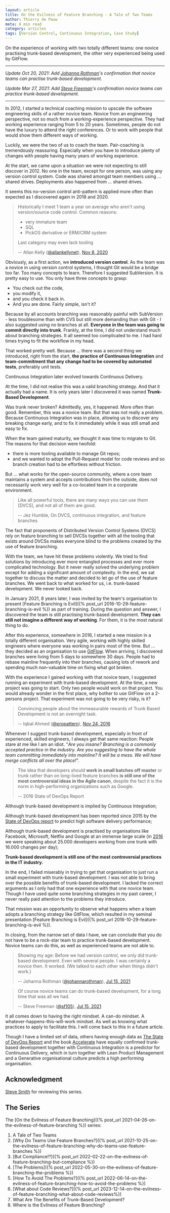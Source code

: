 ```yaml
---
layout: article
title: On the Evilness of Feature Branching - A Tale of Two Teams
author: Thierry de Pauw
meta: 6 min read
category: articles
tags: [Version Control, Continuous Integration, Case Study]
---
```


On the experience of working with two totally different teams: one novice
practising trunk-based development, the other very experienced being used by
GitFlow.

---

*Update Oct 20, 2021: Add [Johanna Rothman](https://twitter.com/johannarothman)'s
confirmation that novice teams can practise trunk-based development.*

*Update Mar 27, 2021: Add [Steve Freeman](https://twitter.com/sf105)'s confirmation novice teams can practice trunk-based development.*

---

In 2012, I started a technical coaching mission to upscale the software
engineering skills of a rather novice team. Novice from an engineering
perspective, not so much from a working-experience perspective. They had
working experience ranging from 5 to 20 years. Sometimes, people do not have the
luxury to attend the right conferences. Or to work with people that would show
them different ways of working.

Luckily, we were the two of us to coach the team. Pair-coaching is tremendously
reassuring. Especially when you have to introduce plenty of changes with people
having many years of working experience.

At the start, we came upon a situation we were not expecting to still discover
in 2012. No one in the team, except for one person, was using any version
control system. Code was shared amongst team members using ... shared
drives. Deployments also happened from ... shared drives.

It seems this no-version control anti-pattern is applied more often than
expected as I discovered again in 2018 and 2020.

> Historically I meet 1 team a year on average who aren't using version/source
> code control. Common reasons:
>
> - very immature team
> - SQL
> - PickOS derivative or ERM/CRM system
>
> Last category may even lack tooling
>
> -- Allan Kelly ([@allankellynet](https://twitter.com/allankellynet)), [Nov 8, 2020](https://twitter.com/allankellynet/status/1325491840146149377)

Obviously, as a first action, we **introduced version control**. As the
team was a novice in using version control systems, I thought Git would be a
bridge too far. Too many concepts to learn. Therefore I suggested SubVersion. It
is pretty easy to use. You only have three concepts to grasp:

- You check out the code,
- you modify it,
- and you check it back in.
- And you are done. Fairly simple, isn't it?

Because by all accounts branching was reasonably painful with SubVersion - less
troublesome than with CVS but still more demanding than with Git - I also
suggested using no branches at all. **Everyone in the team was going to commit
directly into trunk**. Frankly, at the time, I did not understand much
about branching strategies. It all seemed too complicated to me. I had hard
times trying to fit the workflow in my head.

That worked pretty well. Because ... there was a second thing we introduced,
right from the start, **the practice of Continuous Integration** and
**team-commitment that any change had to be covered by automated tests**,
preferably unit tests.

Continuous Integration later evolved towards Continuous Delivery.

At the time, I did not realise this was a valid branching strategy. And
that it actually had a name. It is only years later I discovered it was named
**Trunk-Based Development**.

Was trunk never broken? Admittedly, yes, it happened. More often than good.
Remember, this was a novice team. But that was not really a problem. Because
Continuous Integration was in place, allowing us to discover any breaking change
early, and to fix it immediately while it was still small and easy to
fix.

When the team gained maturity, we thought it was time to migrate to Git. The
reasons for that decision were twofold:

- there is more tooling available to manage Git repos;
- and we wanted to adopt the Pull-Request model for code reviews and so branch
  creation had to be effortless without friction.

But ... what works for the open-source community, where a core team maintains
a system and accepts contributions from the outside, does not necessarily work
very well for a co-located team in a corporate environment.

> Like all powerful tools, there are many ways you can use them [DVCS], and not
> all of them are good.
>
> -- Jez Humble, On DVCS, continuous integration, and feature branches

The fact that proponents of Distributed Version Control Systems (DVCS) rely on
feature branching to sell DVCSs together with all the tooling that exists around
DVCSs makes everyone blind to the problems created by the use of feature
branching.

With the team, we have hit these problems violently. We tried to find
solutions by introducing ever more entangled processes and ever more complicated
technology. But it never really solved the underlying problem except for adding
a significant amount of complexity. In the end, we sat together to discuss the
matter and decided to let go of the use of feature branches. We went back to
what worked for us, i.e. trunk-based development. We never looked back.

In January 2021, 8 years later, I was invited by the team's organisation to
present [Feature Branching is Evil]({% post_url 2016-10-29-feature-branching-is-evil %})
as part of training. During the question and answer, I discovered the team is
still practising trunk-based development. **They can still not imagine a
different way of working**. For them, it is the most natural thing to do.

After this experience, somewhere in 2016, I started a new mission in a totally
different organisation. Very agile, working with highly skilled engineers where
everyone was working in pairs most of the time. But ... they decided as an
organisation to use [GitFlow](https://nvie.com/posts/a-successful-git-branching-model/).
When arriving, I discovered branches were living from 5 days to somewhere 30
days. People had to rebase mainline frequently into their branches, causing lots
of rework and spending much non-valuable time on fixing what got broken.

With the experience I gained working with that novice team, I suggested
running an experiment with trunk-based development. At the time, a new project
was going to start. Only two people would work on that project. You would
already wonder in the first place, why bother to use GitFlow on a 2-persons
project. That experiment was not going to be very risky, is it?

> Convincing people about the immeasurable rewards of Trunk Based Development is
> not an overnight task.
>
> -- Iqbal Ahmed ([@propattern](https://twitter.com/propattern)), [Nov 24, 2016](https://twitter.com/propattern/status/801803007461650433)

Whenever I suggest trunk-based development, especially in front of experienced,
skilled engineers, I always get that same reaction: People stare at me like I
am an idiot. "*Are you insane? Branching is a commonly accepted
practice in the industry. Are you suggesting to have the whole team committing
immediately into mainline? It will be a mess. We will have merge conflicts
all over the place!*".

> The idea that developers should **work in small batches off master** or trunk
> rather than on long-lived feature branches **is still one of the most
> controversial ideas in the Agile canon**, despite the fact it is the norm in
> high-performing organizations such as Google.
>
> -- 2016 State of DevOps Report

Although trunk-based development is implied by Continuous Integration;

Although trunk-based development has been reported since 2015 by the [State of DevOps
report](https://services.google.com/fh/files/misc/state-of-devops-2015.pdf)
to predict high software delivery performance;

Although trunk-based development is practised by organisations like Facebook,
Microsoft, Netflix and Google at an immense large scale (in [2016](https://dl.acm.org/doi/pdf/10.1145/2854146)
we were speaking about 25.000 developers working from one trunk with 16.000
changes per day);

**Trunk-based development is still one of the most controversial practices in the
IT industry.**

In the end, I failed miserably in trying to get that organisation to just run a
small experiment with trunk-based development. I was not able to bring over the
possible benefits of trunk-based development. I lacked the correct arguments as
I only had that one experience with that one novice team. Though I have used
quite some branching strategies in my past career, I never really paid attention
to the problems they introduce.

That mission was an opportunity to observe what happens when a team adopts a
branching strategy like GitFlow, which resulted in my seminal presentation
[Feature Branching is Evil]({% post_url 2016-10-29-feature-branching-is-evil %}).

In closing, from the narrow set of data I have, we can conclude that you do not
have to be a rock-star team to practice trunk-based development. Novice teams
can do this, as well as experienced teams are not able to.

> Showing my age: Before we had version control, we only did trunk-based
> development. Even with several people. I was certainly a novice then. It
> worked. (We talked to each other when things didn't work.)
>
> -- Johanna Rothman ([@johannarothman](https://twitter.com/johannarothman)), [Jul 15, 2021](https://twitter.com/johannarothman/status/1415658424956772354)

> Of course novice teams can do trunk-based development, for a long time that was all we had.
>
> -- Steve Freeman ([@sf105](https://twitter.com/sf105)), [Jul 15, 2021](https://twitter.com/sf105/status/1415643751255580673)

It all comes down to having the right mindset. A can-do mindset. A whatever-happens-this-will-work
mindset. As well as knowing what practices to apply to facilitate this. I will
come back to this in a future article.

Though I have a limited set of data, others having enough data as [The State
of DevOps Report](https://puppet.com/resources/report/2020-state-of-devops-report/)
and the book [Accelerate](https://itrevolution.com/accelerate-book/)
have equally confirmed trunk-based development together with
Continuous Integration is a predictor for Continuous Delivery,
which in turn together with Lean Product Management and a
Generative organisational culture predicts a high performing organisation.

## Acknowledgment

[Steve Smith](https://twitter.com/SteveSmith_Tech) for reviewing this series.

## The Series

The [On the Evilness of Feature Branching]({% post_url 2021-04-26-on-the-evilness-of-feature-branching %}) series:

1. A Tale of Two Teams
2. [Why Do Teams Use Feature Branches?]({% post_url 2021-10-25-on-the-evilness-of-feature-branching-why-do-teams-use-feature-branches %})
3. [But Compliance!?]({% post_url 2022-02-22-on-the-evilness-of-feature-branching-but-compliance %})
4. [The Problems]({% post_url 2022-05-30-on-the-evilness-of-feature-branching-the-problems %})
5. [How To Avoid The Problems?]({% post_url 2022-06-14-on-the-evilness-of-feature-branching-how-to-avoid-the-problems %})
6. [What about Code Reviews?]({% post_url 2023-12-14-on-the-evilness-of-feature-branching-what-about-code-reviews%})
7. What Are The Benefits of Trunk-Based Development?
8. Where is the Evilness of Feature Branching?
